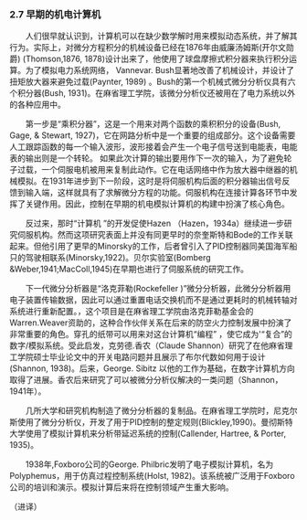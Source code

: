 ### 2.7 早期的机电计算机
　　人们很早就认识到，计算机可以在缺少数学解时用来模拟动态系统，并了解其行为。实际上，对微分方程积分的机械设备已经在1876年由威廉汤姆斯(开尔文勋爵) (Thomson,1876, 1878)设计出来了，他使用了球盘摩擦式积分器来执行积分运算。为了模拟电力系统网络， Vannevar. Bush显著地改善了机械设计，并设计了扭矩放大器来避免过载(Paynter, 1989) 。Bush的第一个机械式微分分析仪具有六个积分器(Bush, 1931)。在麻省理工学院，该微分分析仪还被用在了电力系统以外的各种应用中。
  
　　第一步是“乘积分器”，这是一个用来对两个函数的乘积积分的设备(Bush, Gage, & Stewart, 1927)，它在网路分析中是一个重要的组成部分。这个设备需要人工跟踪函数的每一个输入波形，波形接着会产生一个电子信号送到电能表，电能表的输出则是一个转轮。 如果此次计算的输出要用作下一次的输入，为了避免轮子过载，一个伺服电机被用来复制此动作。它在电话网络中作为放大器中继器的机械模拟。在1931年进步到下一阶段，这时是将伺服机构后面的积分器输出信号反馈到输入端，这样就具有了求解微分方程的功能。伺服机构在连接计算各环节中发挥了关键作用。因此，控制在早期的机电模拟计算机的构建中扮演了核心角色。

　　反过来，那时“计算机 ”的开发促使Hazen （Hazen，1934a）继续进一步研究伺服机构。然而这项研究表面上并没有同更早时的奈奎斯特和Bode的工作关联起来。但他引用了更早的Minorsky的工作，后者曾引入了PID控制器同美国海军船只的驾驶相联系(Minorsky,1922)。贝尔实验室(Bomberg &Weber,1941;MacColl,1945)在早期也进行了伺服系统的研究工作。

　　下一代微分分析器是“洛克菲勒(Rockefeller )”微分分析器，此微分分析器用电子装置传输数据，因此可以通过重置电话交换机而不是通过更耗时的机械转轴对系统进行重新配置。，这个项目是在麻省理工学院由洛克菲勒基金会的Warren.Weaver资助的，这种合作伙伴关系在后来的防空火力控制发展中扮演了非常重要的角色。穿孔的纸带可以用来对这台计算机“编程” ，使它成为'“复合”的数字/模拟系统。受此启发，克劳德.香农（Claude Shannon）研究了在他麻省理工学院硕士毕业论文中的开关电路问题并且展示了布尔代数如何用于设计(Shannon, 1938)。后来，George. Sibitz 以他的工作为基础，在数字计算机方向取得了进展。香农后来研究了可以被微分分析仪解决的一类问题（Shannon，1941年）。
  
　　几所大学和研究机构制造了微分分析器的复制品。在麻省理工学院时，尼克尔斯使用了微分分析仪，开发了用于PID控制的整定规则(Blickley,1990)。曼彻斯特大学使用了模拟计算机来分析带延迟系统的控制(Callender, Hartree, & Porter, 1935)。
  
　　1938年,Foxboro公司的George. Philbric发明了电子模拟计算机，名为Polyphemus，用于仿真过程控制系统(Holst, 1982)。该系统被广泛用于Foxboro公司的培训和演示。模拟计算后来将在控制领域产生重大影响。
  
（进译）

